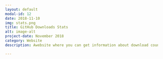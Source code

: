 ```yaml
---
layout: default
modal-id: 12
date: 2018-11-10
img: stats.png
title: GitHub Downloads Stats
alt: image-alt
project-date: November 2018
category: Website
description: Awebsite where you can get information about download counts for GitHub releases, the release author and date of publishing. <br> Check it out here <a href="https://githubstats0.firebaseapp.com"> GitHub Stats!</a>. Get the code:<a href="https://github.com/Aveek-Saha/GithubStats"> Github</a>. <div>Icons made by <a href="https://www.flaticon.com/authors/smashicons" title="Smashicons">Smashicons</a> from <a href="https://www.flaticon.com/" title="Flaticon">www.flaticon.com</a> is licensed by <a href="http://creativecommons.org/licenses/by/3.0/" title="Creative Commons BY 3.0" target="_blank">CC 3.0 BY</a></div>

---
```

